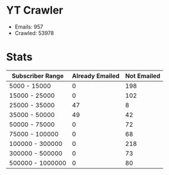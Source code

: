 # YT Crawler
- Emails: 957
- Crawled: 53978

# Stats
| Subscriber Range  | Already Emailed | Not Emailed |
|-------|-------|-------|
| 5000 - 15000 | 0 | 198 |
| 15000 - 25000 | 0 | 102 |
| 25000 - 35000 | 47 | 8 |
| 35000 - 50000 | 49 | 42 |
| 50000 - 75000 | 0 | 72 |
| 75000 - 100000 | 0 | 68 |
| 100000 - 300000 | 0 | 218 |
| 300000 - 500000 | 0 | 73 |
| 500000 - 1000000 | 0 | 80 |
